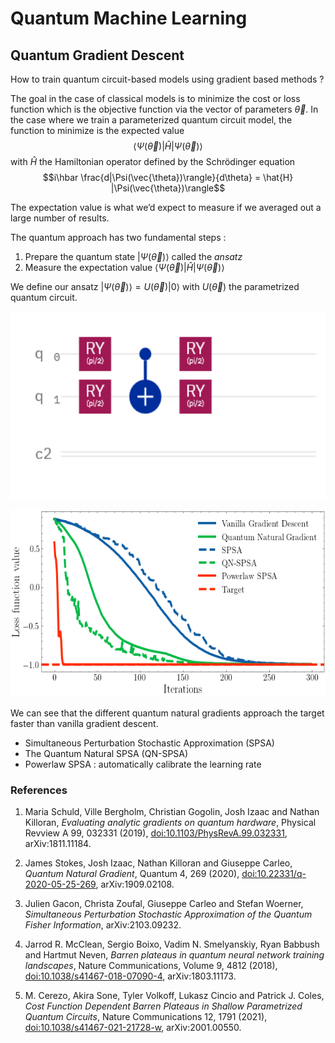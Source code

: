 # Quantum Machine Learning

## Quantum Gradient Descent

How to train quantum circuit-based models using gradient based methods ?

The goal in the case of classical models is to minimize the cost or loss function which is the objective function via the vector of parameters $\vec{\theta}$. 
In the case where we train a parameterized quantum circuit model, the function to minimize is the expected value 
$$\langle\Psi(\vec{\theta})|\hat{H}|\Psi(\vec{\theta})\rangle$$ 
with $\hat{H}$ the Hamiltonian operator defined by the Schrödinger equation $$i\hbar \frac{d|\Psi(\vec{\theta})\rangle}{d\theta} = \hat{H} |\Psi(\vec{\theta})\rangle$$

The expectation value is what we’d expect to measure if we averaged out a large number of results.

The quantum approach has two fundamental steps :

1. Prepare the quantum state $|\Psi(\vec{\theta})\rangle$ called the *ansatz*
2. Measure the expectation value $\langle\Psi(\vec{\theta})|\hat{H}|\Psi(\vec{\theta})\rangle$

We define our ansatz $|\Psi(\vec{\theta})\rangle = U(\vec{\theta})|0\rangle$ with $U(\vec{\theta})$ the parametrized quantum circuit.


[<img src="fig/circuit.png" height="300">]()


[<img src="fig/output.png" height="300">]()

We can see that the different quantum natural gradients approach the target faster than vanilla gradient descent.


- Simultaneous Perturbation Stochastic Approximation (SPSA) 
- The Quantum Natural SPSA (QN-SPSA) 
- Powerlaw SPSA : automatically calibrate the learning rate 




### References

1. Maria Schuld, Ville Bergholm, Christian Gogolin, Josh Izaac and Nathan Killoran, *Evaluating analytic gradients on quantum hardware*, Physical Revview A 99, 032331 (2019), [doi:10.1103/PhysRevA.99.032331](https://journals.aps.org/pra/abstract/10.1103/PhysRevA.99.032331), arXiv:1811.11184.

2. James Stokes, Josh Izaac, Nathan Killoran and Giuseppe Carleo, *Quantum Natural Gradient*, Quantum 4, 269 (2020), [doi:10.22331/q-2020-05-25-269](https://doi.org/10.22331/q-2020-05-25-269), arXiv:1909.02108.

3.    Julien Gacon, Christa Zoufal, Giuseppe Carleo and Stefan Woerner, *Simultaneous Perturbation Stochastic Approximation of the Quantum Fisher Information*, arXiv:2103.09232.

4.    Jarrod R. McClean, Sergio Boixo, Vadim N. Smelyanskiy, Ryan Babbush and Hartmut Neven, *Barren plateaus in quantum neural network training landscapes*, Nature Communications, Volume 9, 4812 (2018), [doi:10.1038/s41467-018-07090-4](https://www.nature.com/articles/s41467-018-07090-4), arXiv:1803.11173.

5.    M. Cerezo, Akira Sone, Tyler Volkoff, Lukasz Cincio and Patrick J. Coles, *Cost Function Dependent Barren Plateaus in Shallow Parametrized Quantum Circuits*, Nature Communications 12, 1791 (2021), [doi:10.1038/s41467-021-21728-w](https://www.nature.com/articles/s41467-021-21728-w), arXiv:2001.00550.
    

